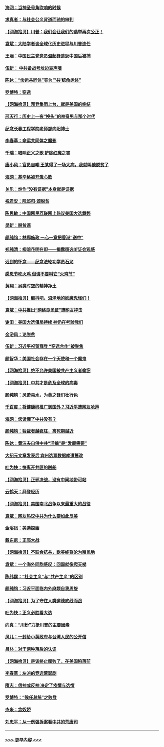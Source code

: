 #### [海网：当神圣号角吹响的时候](../pages/nsc993/n12595891.md?t=12050202) 
#### [求真者：与社会公义背道而驰的审判](../pages/nsc993/n12595868.md?t=12050202) 
#### [【网海拾贝】川普：我们会让我们的选举再次公正！](../pages/nsc993/n12594930.md?t=12050202) 
#### [袁斌：大陆学者谈全球化历史进程与川普连任](../pages/nsc993/n12594690.md?t=12050202) 
#### [王涵：中国民主党党员温起锋遣返中国后被捕](../pages/nsc993/n12594540.md?t=12050202) 
#### [伍新： 中共备战号坟边哀声嚎](../pages/nsc993/n12593086.md?t=12050202) 
#### [陈达：“命运共同体”实为“‘共’统命运体”](../pages/nsc993/n12590865.md?t=12050202) 
#### [罗博特：窃选](../pages/nsc993/n12590619.md?t=12050202) 
#### [【网海拾贝】拜登集团上台，就是美国的终结](../pages/nsc993/n12589725.md?t=12050202) 
#### [邢天行：历史上一夜“换头”的神奇男与那个时代](../pages/nsc993/n12589424.md?t=12050202) 
#### [纪念长春工程学院老师邹向阳博士](../pages/nsc993/n12585390.md?t=12050202) 
#### [李春草：命运共同体之魔影](../pages/nsc993/n12585026.md?t=12050202) 
#### [千瑞：唱响正义之歌 铲除红魔之害](../pages/nsc993/n12585002.md?t=12050202) 
#### [唐小风：官员自嘲 王某得了一场大病，我就叫他脱贫了](../pages/nsc993/n12584981.md?t=12050202) 
#### [海网：基辛格被开激心歌](../pages/nsc993/n12584946.md?t=12050202) 
#### [关乐：炒作“没有证据”本身就是证据](../pages/nsc993/n12583146.md?t=12050202) 
#### [祝君安：阮郎归‧颂脱贫](../pages/nsc993/n12583119.md?t=12050202) 
#### [陈思敏：中国网民互联网上热议美国大选舞弊](../pages/nsc993/n12582845.md?t=12050202) 
#### [吴新：脱贫谣](../pages/nsc993/n12580839.md?t=12050202) 
#### [颜纯钩：林郑施政 一心一意把香港“送中”](../pages/nsc993/n12580805.md?t=12050202) 
#### [郑纯清：柳暗花明在即——揭露窃选听证会观感](../pages/nsc993/n12580795.md?t=12050202) 
#### [迟到的怀念——纪念法轮功学员石龙](../pages/nsc993/n12580245.md?t=12050202) 
#### [感恩节吃火鸡  但请不要叫它“火鸡节”](../pages/nsc993/n12580252.md?t=12050202) 
#### [黄翔：另类时空的精神净土](../pages/nsc993/n12578638.md?t=12050202) 
#### [【网海拾贝】颤抖吧，沼泽地的妖魔鬼怪们！](../pages/nsc993/n12578552.md?t=12050202) 
#### [袁斌：中共推出“网络良民证”遭网友抨击](../pages/nsc993/n12578511.md?t=12050202) 
#### [谢田：美国大选僵局持续 神仍在考验我们](../pages/nsc993/n12577432.md?t=12050202) 
#### [金浴凤：论脱贫](../pages/nsc993/n12576386.md?t=12050202) 
#### [伍新：习近平祝贺拜登 “窃选合作”被聚焦](../pages/nsc993/n12576358.md?t=12050202) 
#### [颜智华：美国社会存在一个天使和一个魔鬼](../pages/nsc993/n12574299.md?t=12050202) 
#### [【网海拾贝】绝不允许美国被共产主义者偷窃](../pages/nsc993/n12573396.md?t=12050202) 
#### [【网海拾贝】中共才是危及全球的病毒](../pages/nsc993/n12571204.md?t=12050202) 
#### [颜纯钩：风萧易水，为黄之锋们壮行色](../pages/nsc993/n12571487.md?t=12050202) 
#### [千百度：将健康码推广到国外？习近平遭网友呛声](../pages/nsc993/n12570808.md?t=12050202) 
#### [海网：您读懂了中共没有？](../pages/nsc993/n12570487.md?t=12050202) 
#### [颜纯钩：独裁者越疯狂，离死期越近](../pages/nsc993/n12569055.md?t=12050202) 
#### [陈达：黄洁夫自供中共“活摘”是“发展需要”](../pages/nsc993/n12568541.md?t=12050202) 
#### [大纪元文章发表后 宾州选票数据库遭篡改](../pages/nsc993/n12568105.md?t=12050202) 
#### [吐为快：快离开共匪的贼船](../pages/nsc993/n12568462.md?t=12050202) 
#### [【网海拾贝】正邪决战，没有中间地带可站](../pages/nsc993/n12568439.md?t=12050202) 
#### [云鹤天：拜登经历](../pages/nsc993/n12567294.md?t=12050202) 
#### [【网海拾贝】美国南北战争以来最重大的战役](../pages/nsc993/n12567247.md?t=12050202) 
#### [袁斌：网友热议中共为什么要如此反美](../pages/nsc993/n12567162.md?t=12050202) 
#### [金浴凤：美选探幽](../pages/nsc993/n12567147.md?t=12050202) 
#### [戴东尼：正邪大战](../pages/nsc993/n12567033.md?t=12050202) 
#### [【网海拾贝】不联合抗共，欧美终将沦为殖民地](../pages/nsc993/n12565068.md?t=12050202) 
#### [袁斌：一个海外同胞感叹：回国就像爬天梯](../pages/nsc993/n12564986.md?t=12050202) 
#### [陈纬霆：“社会主义”与“共产主义”的区别](../pages/nsc993/n12562417.md?t=12050202) 
#### [颜纯钩：习近平面临内外麻烦自我周旋](../pages/nsc993/n12563356.md?t=12050202) 
#### [【网海拾贝】为了守住人类道德底线而战](../pages/nsc993/n12562542.md?t=12050202) 
#### [吐为快：正义必胜看大选](../pages/nsc993/n12561967.md?t=12050202) 
#### [向真：“川粉”力挺川普的主要因素](../pages/nsc993/n12560774.md?t=12050202) 
#### [风儿：一封给小英政府与台湾人民的公开信](../pages/nsc993/n12560581.md?t=12050202) 
#### [吕朴：对于两种落后的认识](../pages/nsc993/n12560492.md?t=12050202) 
#### [【网海拾贝】是该终止腐败了，在美国陷落前](../pages/nsc993/n12559936.md?t=12050202) 
#### [李春草：左派的竞选荒诞剧](../pages/nsc993/n12558380.md?t=12050202) 
#### [隋志：信神或反神 决定了疫情与选情](../pages/nsc993/n12558255.md?t=12050202) 
#### [罗博特：“候任总统”之败登](../pages/nsc993/n12558189.md?t=12050202) 
#### [杰米：念奴娇](../pages/nsc993/n12558174.md?t=12050202) 
#### [刘忠平：从一例强拆案看中共的荒唐司](../pages/nsc993/n12558036.md?t=12050202) 

----
#### [ >>> 更早内容 <<< ](../indexes/nsc993-earlier.md)
